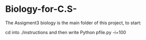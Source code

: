 # Biology-for-C.S-

The Assigment3 biology is the main folder of this project, 
to start: 


cd into ./instructions and then write Python pfile.py -i=100
